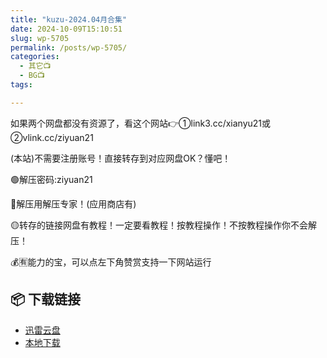 ```yaml
---
title: "kuzu-2024.04月合集"
date: 2024-10-09T15:10:51
slug: wp-5705
permalink: /posts/wp-5705/
categories:
  - 其它📺
  - BG📺
tags:

---
```


如果两个网盘都没有资源了，看这个网站👉①link3.cc/xianyu21或②vlink.cc/ziyuan21

(本站)不需要注册账号！直接转存到对应网盘OK？懂吧！

🟢解压密码:ziyuan21

🔵解压用解压专家！(应用商店有)

🟡转存的链接网盘有教程！一定要看教程！按教程操作！不按教程操作你不会解压！

💰🈶能力的宝，可以点左下角赞赏支持一下网站运行

## 📦 下载链接
- [迅雷云盘](https://blziyuan21.com/pay-download/5705?key=d362de72c2&down_id=0)
- [本地下载](https://blziyuan21.com/pay-download/5705?key=d362de72c2&down_id=1)

